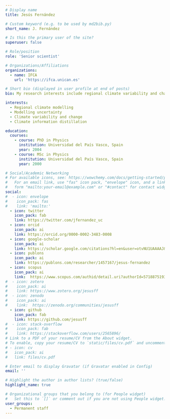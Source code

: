 ```yaml
---
# Display name
title: Jesús Fernández

# Custom keyword (e.g. to be used by md2bib.py)
short_name: J. Fernández

# Is this the primary user of the site?
superuser: false

# Role/position
role: 'Senior scientist'

# Organizations/Affiliations
organizations:
  - name: IFCA
    url: 'https://ifca.unican.es'

# Short bio (displayed in user profile at end of posts)
bio: My research interests include regional climate variability and change, modelling uncertainty and downscaling.

interests:
  - Regional climate modelling
  - Modelling uncertainty
  - Climate variability and change
  - Climate information distillation

education:
  courses:
    - course: PhD in Physics
      institution: Universidad del País Vasco, Spain
      year: 2004
    - course: MSc in Physics
      institution: Universidad del País Vasco, Spain
      year: 2000

# Social/Academic Networking
# For available icons, see: https://wowchemy.com/docs/getting-started/page-builder/#icons
#   For an email link, use "fas" icon pack, "envelope" icon, and a link in the
#   form "mailto:your-email@example.com" or "#contact" for contact widget.
social:
#  - icon: envelope
#    icon_pack: fas
#    link: 'mailto:'
  - icon: twitter
    icon_pack: fab
    link: https://twitter.com/jfernandez_uc
  - icon: orcid
    icon_pack: ai
    link: https://orcid.org/0000-0002-3483-0008
  - icon: google-scholar
    icon_pack: ai
    link: https://scholar.google.com/citations?hl=en&user=otvNU1UAAAAJ&view_op=list_works&sortby=pubdate
  - icon: publons
    icon_pack: ai
    link: https://publons.com/researcher/1457167/jesus-fernandez
  - icon: scopus
    icon_pack: ai
    link:  https://www.scopus.com/authid/detail.uri?authorId=57188751935
#  - icon: zotero
#    icon_pack: ai
#    link: https://www.zotero.org/jesusff
#  - icon: zenodo
#    icon_pack: ai
#    link:  https://zenodo.org/communities/jesusff
  - icon: github
    icon_pack: fab
    link: https://github.com/jesusff
#  - icon: stack-overflow
#    icon_pack: fab
#    link: https://stackoverflow.com/users/2565896/
# Link to a PDF of your resume/CV from the About widget.
# To enable, copy your resume/CV to `static/files/cv.pdf` and uncomment the lines below.
# - icon: cv
#   icon_pack: ai
#   link: files/cv.pdf

# Enter email to display Gravatar (if Gravatar enabled in Config)
email: ''

# Highlight the author in author lists? (true/false)
highlight_name: true

# Organizational groups that you belong to (for People widget)
#   Set this to `[]` or comment out if you are not using People widget.
user_groups:
  - Permanent staff
---
```

